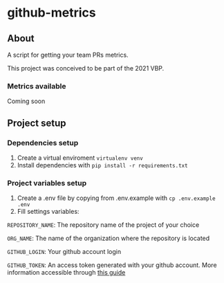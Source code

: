 # github-metrics

## About

A script for getting your team PRs metrics.

This project was conceived to be part of the 2021 VBP.

### Metrics available
Coming soon

## Project setup

### Dependencies setup
1. Create a virtual enviroment `virtualenv venv`
2. Install dependencies with `pip install -r requirements.txt`

### Project variables setup
1. Create a .env file by copying from .env.example with `cp .env.example .env`
2.  Fill settings variables:

`REPOSITORY_NAME`: The repository name of the project of your choice 

`ORG_NAME`: The name of the organization where the repository is located

`GITHUB_LOGIN`: Your github account login

`GITHUB_TOKEN`: An access token generated with your github account.  More information accessible through [this guide](https://docs.github.com/en/github/authenticating-to-github/creating-a-personal-access-token)